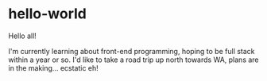 # hello-world

Hello all!

I'm currently learning about front-end programming, hoping to be full stack within a year or so.
I'd like to take a road trip up north towards WA, plans are in the making... ecstatic eh!
